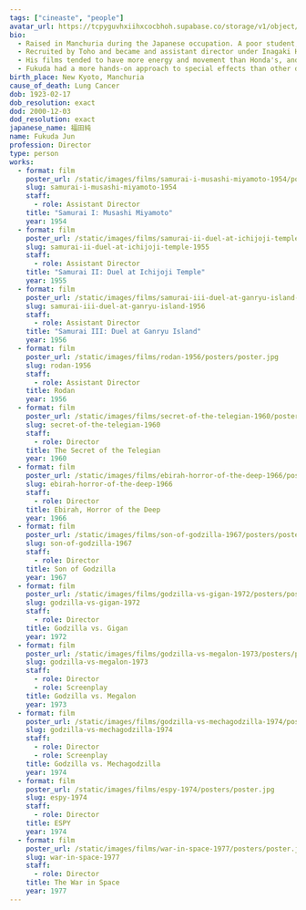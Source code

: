 ```yaml
---
tags: ["cineaste", "people"]
avatar_url: https://tcpyguvhxiihxcocbhoh.supabase.co/storage/v1/object/public/godzilla-cineaste-public/content/people/fukuda-jun/fukuda-jun.jpg
bio:
  - Raised in Manchuria during the Japanese occupation. A poor student, he preferred leisure activities to studying.
  - Recruited by Toho and became and assistant director under Inagaki Hiroshi and Honda Ishirô.
  - His films tended to have more energy and movement than Honda's, and he preferred to work with composer Satô Masaru to compliment his style.
  - Fukuda had a more hands-on approach to special effects than other directors, and often tread into the "sacred territory" reserved for the effects staff themselves.
birth_place: New Kyoto, Manchuria
cause_of_death: Lung Cancer
dob: 1923-02-17
dob_resolution: exact
dod: 2000-12-03
dod_resolution: exact
japanese_name: 福田純
name: Fukuda Jun
profession: Director
type: person
works:
  - format: film
    poster_url: /static/images/films/samurai-i-musashi-miyamoto-1954/posters/poster.jpg
    slug: samurai-i-musashi-miyamoto-1954
    staff:
      - role: Assistant Director
    title: "Samurai I: Musashi Miyamoto"
    year: 1954
  - format: film
    poster_url: /static/images/films/samurai-ii-duel-at-ichijoji-temple-1955/posters/poster.jpg
    slug: samurai-ii-duel-at-ichijoji-temple-1955
    staff:
      - role: Assistant Director
    title: "Samurai II: Duel at Ichijoji Temple"
    year: 1955
  - format: film
    poster_url: /static/images/films/samurai-iii-duel-at-ganryu-island-1956/posters/poster.jpg
    slug: samurai-iii-duel-at-ganryu-island-1956
    staff:
      - role: Assistant Director
    title: "Samurai III: Duel at Ganryu Island"
    year: 1956
  - format: film
    poster_url: /static/images/films/rodan-1956/posters/poster.jpg
    slug: rodan-1956
    staff:
      - role: Assistant Director
    title: Rodan
    year: 1956
  - format: film
    poster_url: /static/images/films/secret-of-the-telegian-1960/posters/poster.jpg
    slug: secret-of-the-telegian-1960
    staff:
      - role: Director
    title: The Secret of the Telegian
    year: 1960
  - format: film
    poster_url: /static/images/films/ebirah-horror-of-the-deep-1966/posters/poster.jpg
    slug: ebirah-horror-of-the-deep-1966
    staff:
      - role: Director
    title: Ebirah, Horror of the Deep
    year: 1966
  - format: film
    poster_url: /static/images/films/son-of-godzilla-1967/posters/poster.jpg
    slug: son-of-godzilla-1967
    staff:
      - role: Director
    title: Son of Godzilla
    year: 1967
  - format: film
    poster_url: /static/images/films/godzilla-vs-gigan-1972/posters/poster.jpg
    slug: godzilla-vs-gigan-1972
    staff:
      - role: Director
    title: Godzilla vs. Gigan
    year: 1972
  - format: film
    poster_url: /static/images/films/godzilla-vs-megalon-1973/posters/poster.jpg
    slug: godzilla-vs-megalon-1973
    staff:
      - role: Director
      - role: Screenplay
    title: Godzilla vs. Megalon
    year: 1973
  - format: film
    poster_url: /static/images/films/godzilla-vs-mechagodzilla-1974/posters/poster.jpg
    slug: godzilla-vs-mechagodzilla-1974
    staff:
      - role: Director
      - role: Screenplay
    title: Godzilla vs. Mechagodzilla
    year: 1974
  - format: film
    poster_url: /static/images/films/espy-1974/posters/poster.jpg
    slug: espy-1974
    staff:
      - role: Director
    title: ESPY
    year: 1974
  - format: film
    poster_url: /static/images/films/war-in-space-1977/posters/poster.jpg
    slug: war-in-space-1977
    staff:
      - role: Director
    title: The War in Space
    year: 1977
---
```

